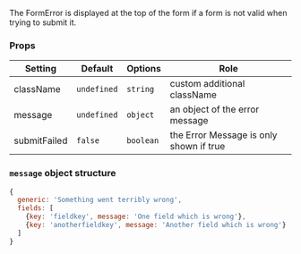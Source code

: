 The FormError is displayed at the top of the form if a form is not valid when trying to submit it.


### Props

| Setting    | Default     | Options   | Role                                                 |
| ---------- | ----------- | --------- | ---------------------------------------------------- |
| className | `undefined` | `string` | custom additional className         |
| message      | `undefined`      | `object` | an object of the error message                        
| submitFailed      | `false`      | `boolean` | the Error Message is only shown if true  |


### `message` object structure

```js
{
  generic: 'Something went terribly wrong',
  fields: [
    {key: 'fieldkey', message: 'One field which is wrong'},
    {key: 'anotherfieldkey', message: 'Another field which is wrong'}
  ]
}
```